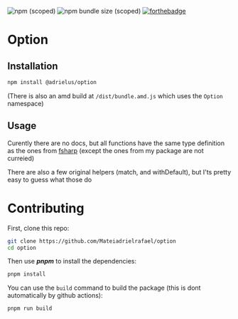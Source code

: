 ![npm (scoped)](https://img.shields.io/npm/v/@adrielus/option?style=for-the-badge)
![npm bundle size (scoped)](https://img.shields.io/bundlephobia/minzip/@adrielus/option?style=for-the-badge)
[![forthebadge](https://forthebadge.com/images/badges/powered-by-water.svg)](https://forthebadge.com)

# Option

## Installation

```sh
npm install @adrielus/option
```

(There is also an amd build at `/dist/bundle.amd.js` which uses the `Option` namespace)

## Usage

Curently there are no docs, but all functions have the same type definition as the ones from [fsharp](https://msdn.microsoft.com/en-us/visualfsharpdocs/conceptual/core.option-module-%5Bfsharp%5D) (except the ones from my package are not curreied)

There are also a few original helpers (match, and withDefault), but I'ts pretty easy to guess what those do

# Contributing

First, clone this repo:

```sh
git clone https://github.com/Mateiadrielrafael/option
cd option
```

Then use **_pnpm_** to install the dependencies:

```sh
pnpm install
```

You can use the `build` command to build the package (this is dont automatically by github actions):

```sh
pnpm run build
```
